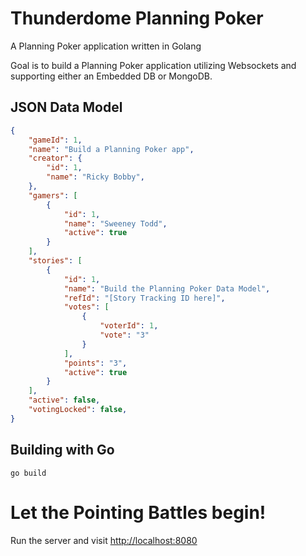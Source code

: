 # Thunderdome Planning Poker
A Planning Poker application written in Golang

Goal is to build a Planning Poker application utilizing Websockets and supporting either an Embedded DB or MongoDB.

## JSON Data Model

```json
{
    "gameId": 1,
    "name": "Build a Planning Poker app",
    "creator": {
        "id": 1,
        "name": "Ricky Bobby",
    },
    "gamers": [
        {
            "id": 1,
            "name": "Sweeney Todd",
            "active": true
        }
    ],
    "stories": [
        {
            "id": 1,
            "name": "Build the Planning Poker Data Model",
            "refId": "[Story Tracking ID here]",
            "votes": [
                {
                    "voterId": 1,
                    "vote": "3"
                }
            ],
            "points": "3",
            "active": true
        }
    ],
    "active": false,
    "votingLocked": false,
}
```

## Building with Go

```
go build
```

# Let the Pointing Battles begin!

Run the server and visit [http://localhost:8080](http://localhost:8080)